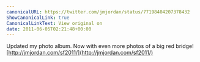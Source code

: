 ```yaml
---
canonicalURL: https://twitter.com/jmjordan/status/77198404207378432
ShowCanonicalLink: true
CanonicalLinkText: View original on
date: 2011-06-05T02:21:48+00:00
---
```

Updated my photo album. Now with even more photos of a big red bridge! [http://jmjordan.com/sf2011/](http://jmjordan.com/sf2011/)
